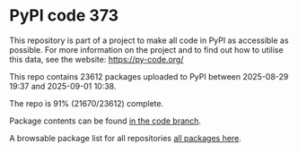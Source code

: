 # PyPI code 373

This repository is part of a project to make all code in PyPI as accessible as possible. For more information 
on the project and to find out how to utilise this data, see the website: https://py-code.org/

This repo contains 23612 packages uploaded to PyPI between 
2025-08-29 19:37 and 2025-09-01 10:38.

The repo is 91% (21670/23612) complete.

Package contents can be found [in the code branch](https://github.com/pypi-data/pypi-mirror-373/tree/code/packages).

A browsable package list for all repositories [all packages here](https://py-code.org/repositories/pypi-mirror-373).



